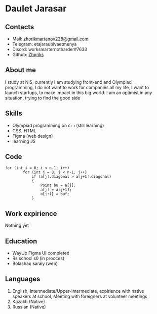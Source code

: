 # Daulet Jarasar
## Contacts
  * Mail: zhorikmartanov228@gmail.com
  * Telegram: etajaraubivaetmenya
  * Disord: worksmarternotharder#7633
  * Github: [Zhqriks](https://github.com/ZhQriks)
## About me
  I study at NIS, currently I am studying front-end and Olympiad programming,
    I do not want to work for companies all my life, I want to launch startups, to make impact in this big world.
    I am an optimist in any situation, trying to find the good side
## Skills
  * Olympiad programming on c++(still learning)
  * CSS, HTML
  * Figma (web design)
  * learning JS
## Code
```
for (int i = 0; i < n-1; i++)
        for (int j = 0; j < n-1; j++)
            if (a[j].diagonal > a[j+1].diagonal)
            {
                Point bu = a[j];
                a[j] = a[j+1];
                a[j+1] = buf;
            }
```
## Work expirience
Nothing yet
## Education
* WayUp Figma UI completed
* Rs school s0 (in procces)
* Воlаshаq saraiy (web)
## Languages
1. English, Intermediate/Upper-Intermediate, expirience with native speakers at school, Meeting with foreigners at volunteer meetings
2. Kazakh (Native)
3. Russian (Native)

